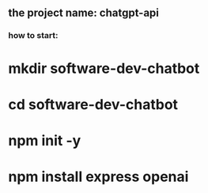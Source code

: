 ## the project name: chatgpt-api

### how to start:

# mkdir software-dev-chatbot
# cd software-dev-chatbot
# npm init -y

# npm install express openai
